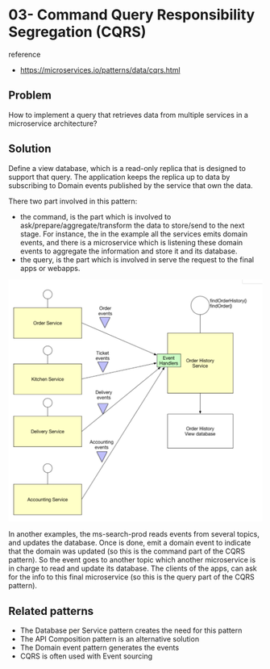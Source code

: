 # 03- Command Query Responsibility Segregation (CQRS)

reference
- https://microservices.io/patterns/data/cqrs.html


## Problem

How to implement a query that retrieves data from multiple services in a microservice architecture?

## Solution

Define a view database, which is a read-only replica that is designed to support that query. The application keeps the replica up to data by subscribing to Domain events published by the service that own the data.

There two part involved in this pattern: 
- the command, is the part which is involved to ask/prepare/aggregate/transform the data to store/send to the next stage.
For instance, the in the example all the services emits domain events, and there is a microservice which is listening these
domain events to aggregate the information and store it and its database.
- the query, is the part which is involved in serve the request to the final apps or webapps.

![CQRS](_img/cqrs.jpg)

In another examples, the ms-search-prod reads events from several topics, and updates the database. Once is done, emit a 
domain event to indicate that the domain was updated (so this is the command part of the CQRS pattern). 
So the event goes to another topic which another microservice is in charge to read and update its database. 
The clients of the apps, can ask for the info to this final microservice (so this is the query part of the CQRS pattern).

## Related patterns 
- The Database per Service pattern creates the need for this pattern
- The API Composition pattern is an alternative solution
- The Domain event pattern generates the events
- CQRS is often used with Event sourcing